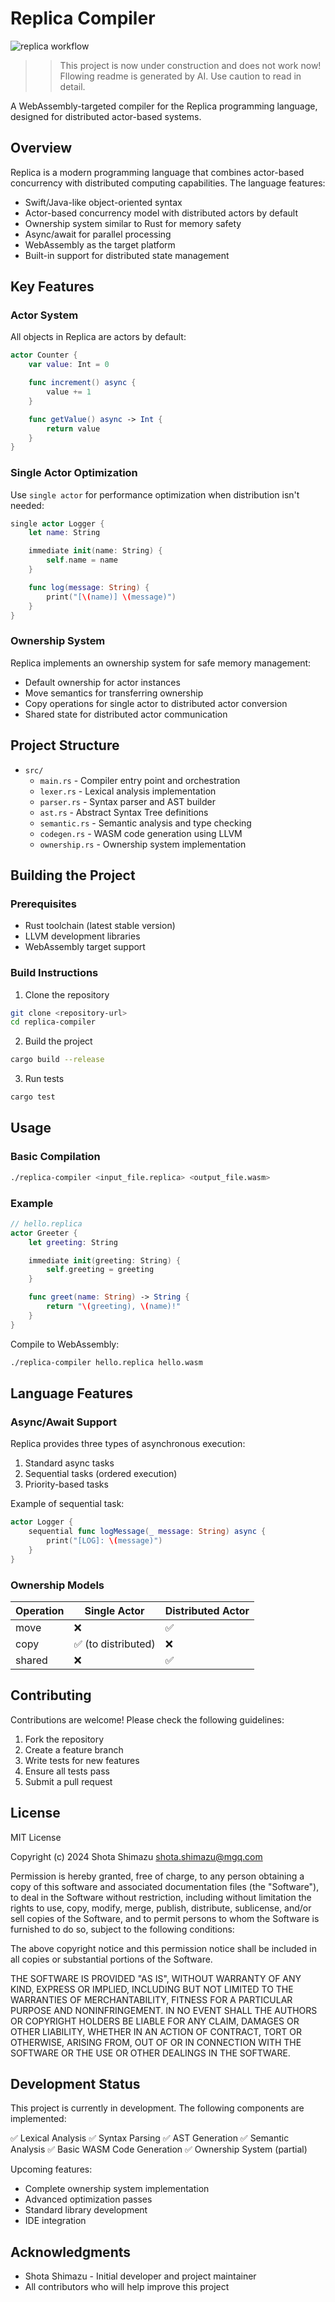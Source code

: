 # Replica Compiler

![replica workflow](https://github.com/shotastage/Replica/actions/workflows/rust.yml/badge.svg)


>> This project is now under construction and does not work now!
>> Fllowing readme is generated by AI. Use caution to read in detail.

A WebAssembly-targeted compiler for the Replica programming language, designed for distributed actor-based systems.

## Overview

Replica is a modern programming language that combines actor-based concurrency with distributed computing capabilities. The language features:

- Swift/Java-like object-oriented syntax
- Actor-based concurrency model with distributed actors by default
- Ownership system similar to Rust for memory safety
- Async/await for parallel processing
- WebAssembly as the target platform
- Built-in support for distributed state management

## Key Features

### Actor System

All objects in Replica are actors by default:

```swift
actor Counter {
    var value: Int = 0

    func increment() async {
        value += 1
    }

    func getValue() async -> Int {
        return value
    }
}
```

### Single Actor Optimization

Use `single actor` for performance optimization when distribution isn't needed:

```swift
single actor Logger {
    let name: String

    immediate init(name: String) {
        self.name = name
    }

    func log(message: String) {
        print("[\(name)] \(message)")
    }
}
```

### Ownership System

Replica implements an ownership system for safe memory management:

- Default ownership for actor instances
- Move semantics for transferring ownership
- Copy operations for single actor to distributed actor conversion
- Shared state for distributed actor communication

## Project Structure

- `src/`
  - `main.rs` - Compiler entry point and orchestration
  - `lexer.rs` - Lexical analysis implementation
  - `parser.rs` - Syntax parser and AST builder
  - `ast.rs` - Abstract Syntax Tree definitions
  - `semantic.rs` - Semantic analysis and type checking
  - `codegen.rs` - WASM code generation using LLVM
  - `ownership.rs` - Ownership system implementation

## Building the Project

### Prerequisites

- Rust toolchain (latest stable version)
- LLVM development libraries
- WebAssembly target support

### Build Instructions

1. Clone the repository
```bash
git clone <repository-url>
cd replica-compiler
```

2. Build the project
```bash
cargo build --release
```

3. Run tests
```bash
cargo test
```

## Usage

### Basic Compilation

```bash
./replica-compiler <input_file.replica> <output_file.wasm>
```

### Example

```swift
// hello.replica
actor Greeter {
    let greeting: String

    immediate init(greeting: String) {
        self.greeting = greeting
    }

    func greet(name: String) -> String {
        return "\(greeting), \(name)!"
    }
}
```

Compile to WebAssembly:
```bash
./replica-compiler hello.replica hello.wasm
```

## Language Features

### Async/Await Support

Replica provides three types of asynchronous execution:

1. Standard async tasks
2. Sequential tasks (ordered execution)
3. Priority-based tasks

Example of sequential task:
```swift
actor Logger {
    sequential func logMessage(_ message: String) async {
        print("[LOG]: \(message)")
    }
}
```

### Ownership Models

| Operation | Single Actor | Distributed Actor |
|-----------|--------------|------------------|
| move | ❌ | ✅ |
| copy | ✅ (to distributed) | ❌ |
| shared | ❌ | ✅ |

## Contributing

Contributions are welcome! Please check the following guidelines:

1. Fork the repository
2. Create a feature branch
3. Write tests for new features
4. Ensure all tests pass
5. Submit a pull request

## License

MIT License

Copyright (c) 2024 Shota Shimazu <shota.shimazu@mgq.com>

Permission is hereby granted, free of charge, to any person obtaining a copy
of this software and associated documentation files (the "Software"), to deal
in the Software without restriction, including without limitation the rights
to use, copy, modify, merge, publish, distribute, sublicense, and/or sell
copies of the Software, and to permit persons to whom the Software is
furnished to do so, subject to the following conditions:

The above copyright notice and this permission notice shall be included in all
copies or substantial portions of the Software.

THE SOFTWARE IS PROVIDED "AS IS", WITHOUT WARRANTY OF ANY KIND, EXPRESS OR
IMPLIED, INCLUDING BUT NOT LIMITED TO THE WARRANTIES OF MERCHANTABILITY,
FITNESS FOR A PARTICULAR PURPOSE AND NONINFRINGEMENT. IN NO EVENT SHALL THE
AUTHORS OR COPYRIGHT HOLDERS BE LIABLE FOR ANY CLAIM, DAMAGES OR OTHER
LIABILITY, WHETHER IN AN ACTION OF CONTRACT, TORT OR OTHERWISE, ARISING FROM,
OUT OF OR IN CONNECTION WITH THE SOFTWARE OR THE USE OR OTHER DEALINGS IN THE
SOFTWARE.

## Development Status

This project is currently in development. The following components are implemented:

✅ Lexical Analysis
✅ Syntax Parsing
✅ AST Generation
✅ Semantic Analysis
✅ Basic WASM Code Generation
✅ Ownership System (partial)

Upcoming features:
- Complete ownership system implementation
- Advanced optimization passes
- Standard library development
- IDE integration

## Acknowledgments

- Shota Shimazu - Initial developer and project maintainer
- All contributors who will help improve this project

